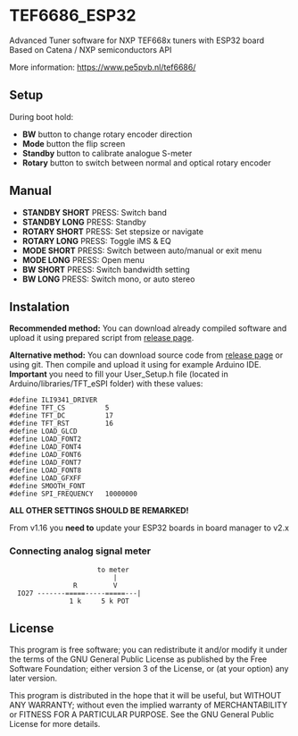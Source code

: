 # TEF6686_ESP32
Advanced Tuner software for NXP TEF668x tuners with ESP32 board\
Based on Catena / NXP semiconductors API

More information: https://www.pe5pvb.nl/tef6686/

## Setup
During boot hold:
- **BW** button to change rotary encoder direction
- **Mode** button the flip screen
- **Standby** button to calibrate analogue S-meter
- **Rotary** button to switch between normal and optical rotary encoder

## Manual
- **STANDBY SHORT** PRESS: Switch band
- **STANDBY LONG** PRESS: Standby
- **ROTARY SHORT** PRESS: Set stepsize or navigate
- **ROTARY LONG** PRESS: Toggle iMS & EQ
- **MODE SHORT** PRESS: Switch between auto/manual or exit menu
- **MODE LONG** PRESS: Open menu
- **BW SHORT** PRESS: Switch bandwidth setting
- **BW LONG** PRESS: Switch mono, or auto stereo

## Instalation
**Recommended method:** You can download already compiled software and upload it using prepared script from [release page](https://github.com/PE5PVB/TEF6686_ESP32/releases).

**Alternative method:** You can download source code from [release page](https://github.com/PE5PVB/TEF6686_ESP32/releases) or using git. Then compile and upload it using for example Arduino IDE. **Important** you need to fill your User_Setup.h file (located in Arduino/libraries/TFT_eSPI folder) with these values:
```
#define ILI9341_DRIVER
#define TFT_CS          5
#define TFT_DC          17
#define TFT_RST         16
#define LOAD_GLCD
#define LOAD_FONT2
#define LOAD_FONT4
#define LOAD_FONT6
#define LOAD_FONT7
#define LOAD_FONT8
#define LOAD_GFXFF
#define SMOOTH_FONT
#define SPI_FREQUENCY   10000000
```
**ALL OTHER SETTINGS SHOULD BE REMARKED!**

From v1.16 you **need to** update your ESP32 boards in board manager to v2.x


### Connecting analog signal meter
```
                      to meter
                          |
                R         V
  IO27 -------=====-----=====---|
               1 k     5 k POT
```
## License
This program is free software; you can redistribute it and/or modify it under the terms of the GNU General Public License as published by the Free Software Foundation; either version 3 of the License, or (at your option) any later version.

This program is distributed in the hope that it will be useful, but WITHOUT ANY WARRANTY; without even the implied warranty of MERCHANTABILITY or FITNESS FOR A PARTICULAR PURPOSE. See the GNU General Public License for more details. 
